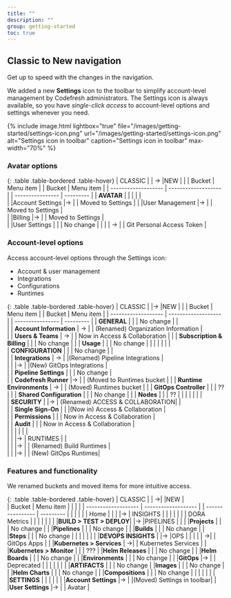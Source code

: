 ```yaml
---
title: ""
description: ""
group: getting-started
toc: true
---
```


## Classic to New navigation
Get up to speed with the changes in the navigation.


We added a new **Settings** icon to the toolbar to simplify account-level management by Codefresh administrators.
The Settings icon is always available, so you have _single-click access_ to account-level options and settings whenever you need.




{% include 
  image.html 
  lightbox="true" 
  file="/images/getting-started/settings-icon.png" 
  url="/images/getting-started/settings-icon.png" 
  alt="Settings icon in toolbar" 
  caption="Settings icon in toolbar"
    max-width="70%" 
%}

### Avatar options

{: .table .table-bordered .table-hover}
|  CLASSIC             |                               | &rarr; |NEW              |             |
|  Bucket              | Menu item                     | | Bucket        |  Menu item           | 
| -------------------  | -------------------           |  | ---------------- | ---------  | 
| **AVATAR**           |                               |  |                  |            |     
|                       |Account Settings              |&rarr;  |                  | Moved to Settings  |
|                       |User Management               |&rarr;  |                  | Moved to Settings  |               
|                       |Billing                       |&rarr;  |                  | Moved to Settings  |             
|                       |User Settings                 |  |                  | No change                 |
|                       |                              | &rarr; |                  | Git Personal Access Token |

### Account-level options

Access account-level options through the Settings icon: 
* Account & user management
* Integrations
* Configurations
* Runtimes



{: .table .table-bordered .table-hover}
|  CLASSIC             |                               |&rarr; |NEW           |           |
|  Bucket              | Menu item                     | |      Bucket        |  Menu item           | 
| -------------------  | -------------------           |  | ----------------  | ---------     | 
| **GENERAL**          |                               |  | No change         |                          |       
|                      | **Account Information**       | &rarr; |                   | (Renamed) Organization Information |       
|                      | **Users & Teams**             | &rarr; |                   | Now in Access & Collaboration |
|                      | **Subscription & Billing**    |  |                   | No change                |
|                      | **Usage**                     |  |                   | No change                |
|                      |                               |  |                   |                          |       
| **CONFIGURATION**    |                               |  | No change         |                          |       
|                      | **Integrations**              | &rarr; |                   |(Renamed) Pipeline Integrations |       
|                      |                               |&rarr;  |                   |(New) GitOps Integrations |       
|                      | **Pipeline Settings**         |  |                   | No change                |       
|                      | **Codefresh Runner**          |&rarr;  |                   | (Moved to Runtimes bucket |
|                      | **Runtime Environments**      | &rarr; |                   | (Moved) Runtimes bucket |
|                      | **GitOps Controller**         |  |                   |  ??                       |
|                      | **Shared Configuration**      |  |                   | No change                |
|                      | **Nodes**                     |  |                   | ??                       |
|                      |                               |  |                   |                          |       
| **SECURITY**         |                               |&rarr;  | (Renamed) ACCESS & COLLABORATION|            |       
|                      | **Single Sign-On**            |  |                   |(Now in) Access & Collaboration |       
|                      | **Permissions**               |  |                   | Now in Access & Collaboration  |       
|                      | **Audit**                     |  |                   | Now in Access & Collaboration  |       
|                      |                               |  |                   |                          |       
|                      |                               |&rarr;  | RUNTIMES    |                                |       
|                      |                               |&rarr;  |                   | (Renamed) Build Runtimes  |       
|                      |                               |&rarr;  |                   |  (New) GitOps Runtimes|       



### Features and functionality
We renamed buckets and moved items for more intuitive access. 

{: .table .table-bordered .table-hover}
|  CLASSIC             |                         | &rarr;|              |NEW          |    
|  Bucket              | Menu item               | |                    |            | 
| -------------------  | -------------------     |  | ----------------  | ---------  | 
|                       |                        | |                    |  Home      |
|                       |                        |&rarr; | INSIGHTS       |            |
|                       |                        | |               | DORA Metrics |
|                       |                        | |               |            |
|**BUILD > TEST > DEPLOY**|                      |&rarr; |PIPELINES  |          |
|                       |**Projects**            | |               | No change  |
|                       |**Pipelines**           | |               | No change  |
|                       |**Builds**              | |              | No change  |
|                       |**Steps**               | |               | No change  |
|                       |                        | |               |            |
|**DEVOPS INSIGHTS**    |                        |&rarr; |OPS            |            |
|                       |                        | &rarr;|                | GitOps Apps | 
|                       |**Kubernetes > Services** | &rarr;|               | Kubernetes Services |
|                       |**Kubernetes > Monitor** | |               | ???
|                       |**Helm Releases**        | |               | No change  |
|                       |**Helm Boards**          | |               | No change  |
|                       |**Environments**         | |               | No change |
|                       |**GitOps**               |&rarr; |               | Deprecated  |
|                       |                         | |               |            |
|**ARTIFACTS**          |                         | | No change
|                       |**Images**               | |               |  No change |
|                       |**Helm Charts**          | |               |  No change |
|                       |**Compositions**         | |               |  No change |
|                       |                         | |               |            |
|**SETTINGS**           |                         | |               |            |
|                       |**Account Settings**     |&rarr; |               |(Moved) Settings in toolbar|
|                       |**User Settings**        |&rarr; |               | Avatar     |


